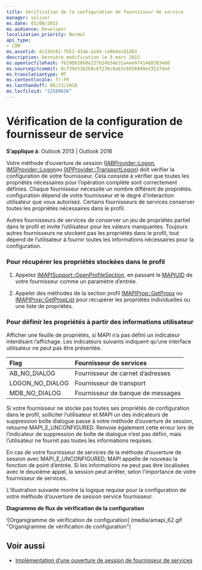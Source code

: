 ```yaml
---
title: Vérification de la configuration de fournisseur de service
manager: soliver
ms.date: 03/09/2015
ms.audience: Developer
localization_priority: Normal
api_type:
- COM
ms.assetid: dc23dc61-7b51-43ab-a184-ce0bdac91d03
description: Dernière modification le 9 mars 2015
ms.openlocfilehash: f6190b2860e227b24b34e31a4ee9741468383460
ms.sourcegitcommit: 0cf39e5382b8c6f236c8a63c6036849ed3527ded
ms.translationtype: MT
ms.contentlocale: fr-FR
ms.lasthandoff: 08/23/2018
ms.locfileid: "22589636"
---
```

# <a name="verifying-service-provider-configuration"></a>Vérification de la configuration de fournisseur de service
  
**S’applique à**: Outlook 2013 | Outlook 2016 
  
Votre méthode d’ouverture de session ([IABProvider::Logon](iabprovider-logon.md), [IMSProvider::Logon](imsprovider-logon.md)ou [IXPProvider::TransportLogon](ixpprovider-transportlogon.md)) doit vérifier la configuration de votre fournisseur. Cela consiste à vérifier que toutes les propriétés nécessaires pour l’opération complète sont correctement définies. Chaque fournisseur nécessite un nombre différent de propriétés. configuration dépend de votre fournisseur et le degré d’interaction utilisateur que vous autorisez. Certains fournisseurs de services conserver toutes les propriétés nécessaires dans le profil. 

Autres fournisseurs de services de conserver un jeu de propriétés partiel dans le profil et invite l’utilisateur pour les valeurs manquantes. Toujours autres fournisseurs ne stockent pas les propriétés dans le profil, tout dépend de l’utilisateur à fournir toutes les informations nécessaires pour la configuration.
  
### <a name="to-retrieve-properties-stored-in-the-profile"></a>Pour récupérer les propriétés stockées dans le profil
  
1. Appelez [IMAPISupport::OpenProfileSection](imapisupport-openprofilesection.md), en passant le [MAPIUID](mapiuid.md) de votre fournisseur comme un paramètre d’entrée. 
    
2. Appeler des méthodes de la section profil [IMAPIProp::GetProps](imapiprop-getprops.md) ou [IMAPIProp::GetPropList](imapiprop-getproplist.md) pour récupérer les propriétés individuelles ou une liste de propriétés. 
    
### <a name="to-set-properties-from-user-information"></a>Pour définir les propriétés à partir des informations utilisateur
  
Afficher une feuille de propriétés, si MAPI n’a pas défini un indicateur interdisant l’affichage. Les indicateurs suivants indiquent qu’une interface utilisateur ne peut pas être présentée.
  
|**Flag**|**Fournisseur de services**|
|:-----|:-----|
|AB_NO_DIALOG  <br/> |Fournisseur de carnet d’adresses  <br/> |
|LOGON_NO_DIALOG  <br/> |Fournisseur de transport  <br/> |
|MDB_NO_DIALOG  <br/> |Fournisseur de banque de messages  <br/> |
   
Si votre fournisseur ne stocke pas toutes ses propriétés de configuration dans le profil, solliciter l’utilisateur et MAPI un des indicateurs de suppression boîte dialogue passe à votre méthode d’ouverture de session, retourne MAPI_E_UNCONFIGURED. Renvoie également cette erreur lors de l’indicateur de suppression de boîte de dialogue n’est pas défini, mais l’utilisateur ne fournit pas toutes les informations requises.
  
En cas de votre fournisseur de services de la méthode d’ouverture de session avec MAPI_E_UNCONFIGURED, MAPI appelle de nouveau la fonction de point d’entrée. Si les informations ne peut pas être localisées avec le deuxième appel, la session peut arrêter, selon l’importance de votre fournisseur de services. 
  
L’illustration suivante montre la logique requise pour la configuration de votre méthode d’ouverture de session service fournisseur. 
  
**Diagramme de flux de vérification de la configuration**
  
![Organigramme de vérification de configuration] (media/amapi_62.gif "Organigramme de vérification de configuration")
  
## <a name="see-also"></a>Voir aussi

- [Implémentation d’une ouverture de session de fournisseur de services](implementing-service-provider-logon.md)

